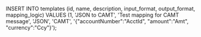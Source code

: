 INSERT INTO templates (id, name, description, input_format, output_format, mapping_logic)
VALUES (1, 'JSON to CAMT', 'Test mapping for CAMT message', 'JSON', 'CAMT', 
'{"accountNumber":"AcctId", "amount":"Amt", "currency":"Ccy"}');
